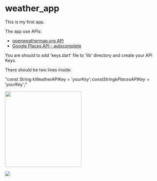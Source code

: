 # weather_app

This is my first app. 

The app use APIs:
- [openweathermap.org API](https://openweathermap.org/api)
- [Google Places API - autocomplete](https://developers.google.com/maps/documentation/places/web-service/overview) 


You are should to add 'keys.dart' file to 'lib' directory and create your API Keys.

There should be two lines inside:

"const String kWeatherAPIKey = '$yourKey';
const String kPlacesAPIKey = '$yourKey';"

<img src="https://github.com/Uladzimir-KH/weather_app/blob/main/gifs-for-github/ezgif.com-gif-maker.gif" width="250"/>

![](https://github.com/Uladzimir-KH/weather_app/blob/main/gifs-for-github/ezgif.com-gif-maker.gif)


